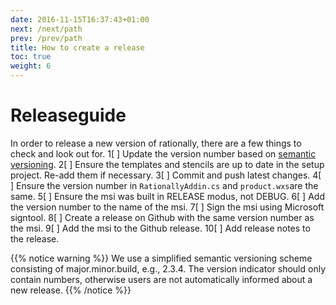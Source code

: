 ```yaml
---
date: 2016-11-15T16:37:43+01:00
next: /next/path
prev: /prev/path
title: How to create a release
toc: true
weight: 6
---
```

# Releaseguide

In order to release a new version of rationally, there are a few things to check and look out for.
1[ ] Update the version number based on [ semantic versioning](http://semver.org/).
2[ ] Ensure the templates and stencils are up to date in the setup project. Re-add them if necessary.
3[ ] Commit and push latest changes.
4[ ] Ensure the version number in `RationallyAddin.cs` and `product.wxs`are the same.
5[ ] Ensure the msi was built in RELEASE modus, not DEBUG.
6[ ] Add the version number to the name of the msi.
7[ ] Sign the msi using Microsoft signtool.
8[ ] Create a release on Github with the same version number as the msi.
9[ ] Add the msi to the Github release.
10[ ] Add release notes to the release.

{{% notice warning %}} We use a simplified semantic versioning scheme consisting of major.minor.build, e.g., 2.3.4. The version indicator should only contain numbers, otherwise users are not automatically informed about a new release. {{% /notice %}}

